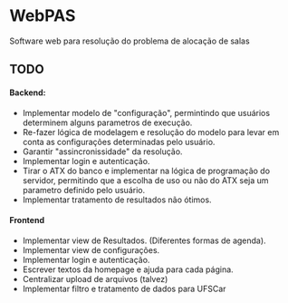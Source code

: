 # WebPAS
Software web para resolução do problema de alocação de salas

## TODO

#### Backend:
- Implementar modelo de "configuração", permintindo que usuários determinem alguns parametros de execução.
- Re-fazer lógica de modelagem e resolução do modelo para levar em conta as configurações determinadas pelo usuário.
- Garantir "assincronissidade" da resolução.
- Implementar login e autenticação. 
- Tirar o ATX do banco e implementar na lógica de programação do servidor, permitindo que a escolha de uso ou não do ATX seja um parametro definido pelo usuário.
- Implementar tratamento de resultados não ótimos.

#### Frontend
- Implementar view de Resultados. (Diferentes formas de agenda).
- Implementar view de configurações.
- Implementar login e autenticação.
- Escrever textos da homepage e ajuda para cada página.
- Centralizar upload de arquivos (talvez)
- Implementar filtro e tratamento de dados para UFSCar


